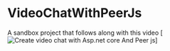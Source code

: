 # VideoChatWithPeerJs

A sandbox project that follows along with this video
[![Create video chat with Asp.net core And Peer js](https://youtu.be/caJQoa9qLrk)]
